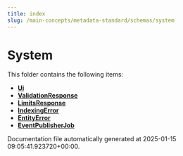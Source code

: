 ```yaml
---
title: index
slug: /main-concepts/metadata-standard/schemas/system
---
```


# System

This folder contains the following items:

- [**Ui**](/main-concepts/metadata-standard/schemas/system/ui)
- [**ValidationResponse**](/main-concepts/metadata-standard/schemas/system/validationresponse)
- [**LimitsResponse**](/main-concepts/metadata-standard/schemas/system/limitsresponse)
- [**IndexingError**](/main-concepts/metadata-standard/schemas/system/indexingerror)
- [**EntityError**](/main-concepts/metadata-standard/schemas/system/entityerror)
- [**EventPublisherJob**](/main-concepts/metadata-standard/schemas/system/eventpublisherjob)


Documentation file automatically generated at 2025-01-15 09:05:41.923720+00:00.
